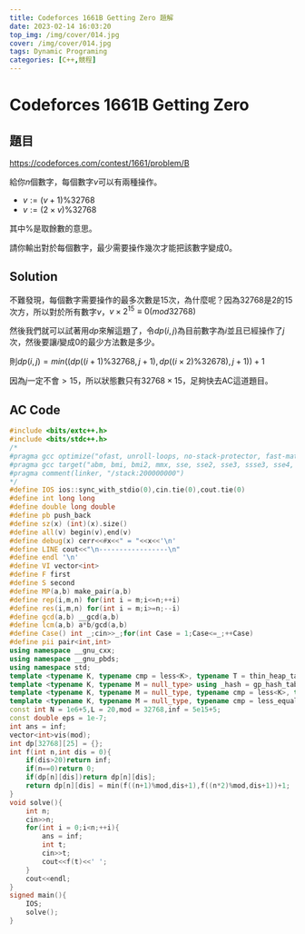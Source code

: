 ```yaml
---
title: Codeforces 1661B Getting Zero 題解
date: 2023-02-14 16:03:20
top_img: /img/cover/014.jpg
cover: /img/cover/014.jpg
tags: Dynamic Programing
categories: [C++,競程]
---
```


# Codeforces 1661B Getting Zero

## 題目

https://codeforces.com/contest/1661/problem/B

給你$n$個數字，每個數字$v$可以有兩種操作。

* $v:=(v+1)\%32768$
* $v:=(2\times v)\%32768$

其中$\%$是取餘數的意思。

請你輸出對於每個數字，最少需要操作幾次才能把該數字變成0。

## Solution

不難發現，每個數字需要操作的最多次數是$15$次，為什麼呢？因為$32768$是$2$的$15$次方，所以對於所有數字$v$，$v\times 2^{15}\equiv 0 (mod 32768)$

然後我們就可以試著用$dp$來解這題了，令$dp(i,j)$為目前數字為$i$並且已經操作了$j$次，然後要讓$i$變成$0$的最少方法數是多少。

則$dp(i,j) = min((dp((i+1)\% 32768,j+1),dp((i\times 2)\% 32678),j+1))+1$

因為$j$一定不會$\gt 15$，所以狀態數只有$32768\times 15$，足夠快去AC這道題目。

## AC Code

```cpp
#include <bits/extc++.h>
#include <bits/stdc++.h>
/*
#pragma gcc optimize("ofast, unroll-loops, no-stack-protector, fast-math")
#pragma gcc target("abm, bmi, bmi2, mmx, sse, sse2, sse3, ssse3, sse4, popcnt, avx, avx2, fma, tune=native")
#pragma comment(linker, "/stack:200000000")
*/
#define IOS ios::sync_with_stdio(0),cin.tie(0),cout.tie(0)
#define int long long
#define double long double
#define pb push_back
#define sz(x) (int)(x).size()
#define all(v) begin(v),end(v)
#define debug(x) cerr<<#x<<" = "<<x<<'\n'
#define LINE cout<<"\n-----------------\n"
#define endl '\n'
#define VI vector<int>
#define F first
#define S second
#define MP(a,b) make_pair(a,b)
#define rep(i,m,n) for(int i = m;i<=n;++i)
#define res(i,m,n) for(int i = m;i>=n;--i)
#define gcd(a,b) __gcd(a,b)
#define lcm(a,b) a*b/gcd(a,b)
#define Case() int _;cin>>_;for(int Case = 1;Case<=_;++Case)
#define pii pair<int,int>
using namespace __gnu_cxx;
using namespace __gnu_pbds;
using namespace std;
template <typename K, typename cmp = less<K>, typename T = thin_heap_tag> using _heap = __gnu_pbds::priority_queue<K, cmp, T>;
template <typename K, typename M = null_type> using _hash = gp_hash_table<K, M>;
template <typename K, typename M = null_type, typename cmp = less<K>, typename T = rb_tree_tag> using _tree = tree<K, M, cmp, T, tree_order_statistics_node_update>;
template <typename K, typename M = null_type, typename cmp = less_equal<K>, typename T = rb_tree_tag> using _multitree = tree<K, M, cmp, T, tree_order_statistics_node_update>;
const int N = 1e6+5,L = 20,mod = 32768,inf = 5e15+5;
const double eps = 1e-7;
int ans = inf;
vector<int>vis(mod);
int dp[32768][25] = {};
int f(int n,int dis = 0){
	if(dis>20)return inf;
	if(n==0)return 0;
	if(dp[n][dis])return dp[n][dis];
	return dp[n][dis] = min(f((n+1)%mod,dis+1),f((n*2)%mod,dis+1))+1;
}
void solve(){
	int n;
	cin>>n;
	for(int i = 0;i<n;++i){
		ans = inf;
		int t;
		cin>>t;
		cout<<f(t)<<' ';
	}
	cout<<endl;
}
signed main(){
	IOS;
	solve();
}
```
